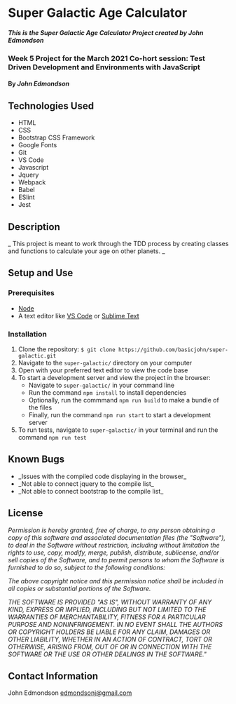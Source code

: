 # Super Galactic Age Calculator

#### _This is the Super Galactic Age Calculator Project created by John Edmondson_

### Week 5 Project for the March 2021 Co-hort session: Test Driven Development and Environments with JavaScript

#### By _**John Edmondson**_

## Technologies Used

- HTML
- CSS
- Bootstrap CSS Framework
- Google Fonts
- Git
- VS Code
- Javascript
- Jquery
- Webpack
- Babel
- ESlint
- Jest

## Description

\_ This project is meant to work through the TDD process by creating classes and functions to calculate your age on other planets. \_

## Setup and Use

### Prerequisites

- [Node](https://nodejs.org/en/)
- A text editor like [VS Code](https://code.visualstudio.com/) or [Sublime Text](https://www.sublimetext.com/)

### Installation

1. Clone the repository: `$ git clone https://github.com/basicjohn/super-galactic.git`
2. Navigate to the `super-galactic/` directory on your computer
3. Open with your preferred text editor to view the code base
4. To start a development server and view the project in the browser:
   - Navigate to `super-galactic/` in your command line
   - Run the command `npm install` to install dependencies
   - Optionally, run the commmand `npm run build` to make a bundle of the files
   - Finally, run the command `npm run start` to start a development server
5. To run tests, navigate to `super-galactic/` in your terminal and run the command `npm run test`

## Known Bugs

- \_Issues with the compiled code displaying in the browser\_
- \_Not able to connect jquery to the compile list\_
- \_Not able to connect bootstrap to the compile list\_

## License

_Permission is hereby granted, free of charge, to any person obtaining a copy of this software and associated documentation files (the "Software"), to deal in the Software without restriction, including without limitation the rights to use, copy, modify, merge, publish, distribute, sublicense, and/or sell copies of the Software, and to permit persons to whom the Software is furnished to do so, subject to the following conditions:_

_The above copyright notice and this permission notice shall be included in all copies or substantial portions of the Software._

_THE SOFTWARE IS PROVIDED "AS IS", WITHOUT WARRANTY OF ANY KIND, EXPRESS OR IMPLIED, INCLUDING BUT NOT LIMITED TO THE WARRANTIES OF MERCHANTABILITY, FITNESS FOR A PARTICULAR PURPOSE AND NONINFRINGEMENT. IN NO EVENT SHALL THE AUTHORS OR COPYRIGHT HOLDERS BE LIABLE FOR ANY CLAIM, DAMAGES OR OTHER LIABILITY, WHETHER IN AN ACTION OF CONTRACT, TORT OR OTHERWISE, ARISING FROM, OUT OF OR IN CONNECTION WITH THE SOFTWARE OR THE USE OR OTHER DEALINGS IN THE SOFTWARE."_

## Contact Information

John Edmondson edmondsonj@gmail.com
